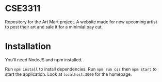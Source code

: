 # CSE3311
Repository for the Art Mart project.
A website made for new upcoming artist to post their art and sale it for a minimial pay cut.

# Installation
You'll need NodeJS and npm installed.

Run `npm install` to install dependencies. Run `npm run css` then `npm start` to start the application. Look at `localhost:3000` for the homepage.

